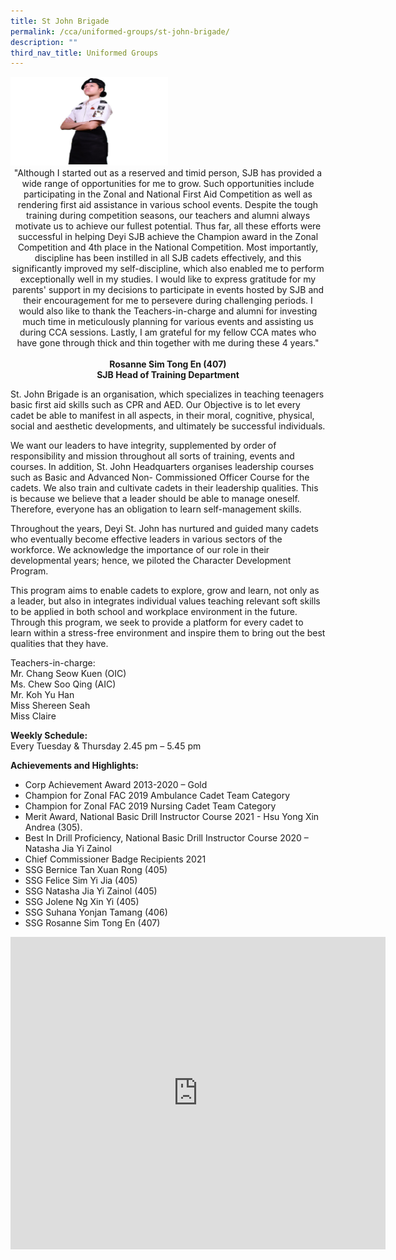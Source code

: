 ```yaml
---
title: St John Brigade
permalink: /cca/uniformed-groups/st-john-brigade/
description: ""
third_nav_title: Uniformed Groups
---
```

<img style="width:50%" src="/images/UG-SJB.jpg">

<center>
"Although I started out as a reserved and timid person, SJB has provided a wide range of opportunities for me to grow. Such opportunities include participating in the Zonal and National First Aid Competition as well as rendering first aid assistance in various school events. Despite the tough training during competition seasons, our teachers and alumni always motivate us to achieve our fullest potential. Thus far, all these efforts were successful in helping Deyi SJB achieve the Champion award in the Zonal Competition and 4th place in the National Competition. Most importantly, discipline has been instilled in all SJB cadets effectively, and this significantly improved my self-discipline, which also enabled me to perform exceptionally well in my studies. I would like to express gratitude for my parents' support in my decisions to participate in events hosted by SJB and their encouragement for me to persevere during challenging periods. I would also like to thank the Teachers-in-charge and alumni for investing much time in meticulously planning for various events and assisting us during CCA sessions. Lastly, I am grateful for my fellow CCA mates who have gone through thick and thin together with me during these 4 years."  
<br><br>
<strong> Rosanne Sim Tong En (407) <br>
SJB Head of Training Department </strong></center>
	
St. John Brigade is an organisation, which specializes in teaching teenagers basic first aid skills such as CPR and AED. Our Objective is to let every cadet be able to&nbsp;manifest in all aspects, in their moral, cognitive, physical, social and aesthetic developments, and ultimately be successful individuals.

We want our leaders to have integrity, supplemented by order of responsibility and mission throughout all sorts of training, events and courses. In addition, St. John Headquarters organises leadership courses such as Basic and Advanced Non- Commissioned Officer Course for the cadets. We also train and cultivate cadets in their leadership qualities. This is because we believe that a leader should be able to manage oneself. Therefore, everyone has an obligation to learn self-management skills.

Throughout the years, Deyi St. John has nurtured and guided many cadets who eventually become effective leaders in various sectors of the workforce. We acknowledge the importance of our role in their developmental years; hence, we piloted the Character Development Program.  
  
This program aims to enable cadets to explore, grow and learn, not only as a leader, but also in integrates individual values teaching relevant soft skills to be applied in both school and workplace environment in the future. Through this program, we seek to provide a platform for every cadet to learn within a stress-free environment and inspire them to bring out the best qualities that they have.  

Teachers-in-charge:&nbsp;<br>
Mr. Chang Seow Kuen (OIC) <br>
Ms. Chew Soo Qing (AIC) <br>
Mr. Koh Yu Han <br>
Miss Shereen Seah <br>
Miss Claire  
  
**Weekly Schedule:** <br>
Every Tuesday &amp; Thursday 2.45 pm – 5.45 pm  
  
**Achievements and Highlights:**  
* Corp Achievement Award 2013-2020 – Gold
* Champion for Zonal FAC 2019 Ambulance Cadet Team Category
* Champion for Zonal FAC 2019 Nursing Cadet Team Category
* Merit Award, National Basic Drill Instructor Course 2021 - Hsu Yong Xin Andrea (305).
* Best In Drill Proficiency, National Basic Drill Instructor Course 2020 – Natasha Jia Yi Zainol
* Chief Commissioner Badge Recipients 2021
* SSG Bernice Tan Xuan Rong (405)
* SSG Felice Sim Yi Jia (405)
* SSG Natasha Jia Yi Zainol (405)
* SSG Jolene Ng Xin Yi (405)
* SSG Suhana Yonjan Tamang (406)
* SSG Rosanne Sim Tong En (407)

<iframe allowfullscreen="true" height="500" width="600" frameborder="0" src="https://docs.google.com/presentation/d/e/2PACX-1vQUib-OEUVhNgwcuAvnWWvoPhAFsxDCEABITLA91g8jtEDKbpcWopRFICYM0WCsvnp-YkTm1loxaAzt/embed?start=false&amp;loop=true&amp;delayms=10000"></iframe>